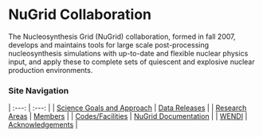 # NuGrid Collaboration

The Nucleosynthesis Grid (NuGrid) collaboration, formed in fall 2007, develops
and maintains tools for large scale post-processing nucleosynthesis simulations
with up-to-date and flexible nuclear physics input, and apply these to complete
sets of quiescent and explosive nuclear production environments.


### Site Navigation

 | :---:                                               | :---:                           | 
 | [Science Goals and Approach](content/science_goals) | [Data Releases](content/data)   | 
 | [Research Areas](content/research_areas)            | [Members](content/members)      | 
 | [Codes/Facilities](content/codes_collab)            | [NuGrid Documentation](content/NuGridDoc/NuGridDoc_index.md) | 
 | [WENDI](content/wendi)  | [Acknowledgements](content/ack)           |
